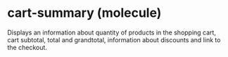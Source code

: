 # cart-summary (molecule)

Displays an information about quantity of products in the shopping cart, cart subtotal, total and grandtotal, information about discounts and link to the checkout.